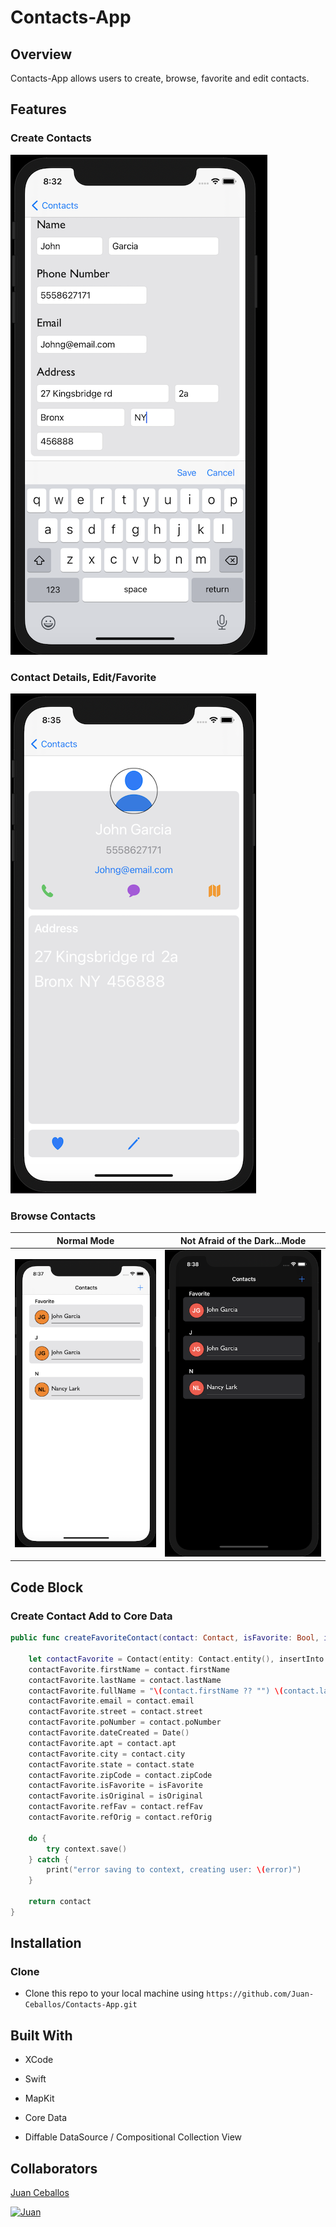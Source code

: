 # Contacts-App

## Overview

Contacts-App allows users to create, browse, favorite and edit contacts.


## Features


### Create Contacts

![CreateContact](Contacts-App/SupportingFiles/Assets.xcassets/CreateContact.imageset/CreateContact.png)

### Contact Details, Edit/Favorite

![DetailContact](Contacts-App/SupportingFiles/Assets.xcassets/DetailContact.imageset/DetailContact.png)

### Browse Contacts

Normal Mode            | Not Afraid of the Dark...Mode
---------------------- | -----------------------
![Contacts](Contacts-App/SupportingFiles/Assets.xcassets/Contacts.imageset/Contacts.png) | ![ContactsDark](Contacts-App/SupportingFiles/Assets.xcassets/ContactsDark.imageset/ContactsDark.png)

## Code Block

### Create Contact Add to Core Data

```swift
public func createFavoriteContact(contact: Contact, isFavorite: Bool, isOriginal: Bool) -> Contact {
    
    let contactFavorite = Contact(entity: Contact.entity(), insertInto: context)
    contactFavorite.firstName = contact.firstName
    contactFavorite.lastName = contact.lastName
    contactFavorite.fullName = "\(contact.firstName ?? "") \(contact.lastName ?? "")"
    contactFavorite.email = contact.email
    contactFavorite.street = contact.street
    contactFavorite.poNumber = contact.poNumber
    contactFavorite.dateCreated = Date()
    contactFavorite.apt = contact.apt
    contactFavorite.city = contact.city
    contactFavorite.state = contact.state
    contactFavorite.zipCode = contact.zipCode
    contactFavorite.isFavorite = isFavorite
    contactFavorite.isOriginal = isOriginal
    contactFavorite.refFav = contact.refFav
    contactFavorite.refOrig = contact.refOrig
            
    do {
        try context.save()
    } catch {
        print("error saving to context, creating user: \(error)")
    }
    
    return contact
}
```

## Installation

### Clone

* Clone this repo to your local machine using `https://github.com/Juan-Ceballos/Contacts-App.git`

## Built With

* XCode

* Swift

* MapKit

* Core Data

* Diffable DataSource / Compositional Collection View 

## Collaborators

[Juan Ceballos](https://github.com/Juan-Ceballos)

[![Juan](https://avatars1.githubusercontent.com/u/55723135?s=250&u=cce4396e360011123eebd2f52323aa6248023ef0&v=4)](https://github.com/Juan-Ceballos)

